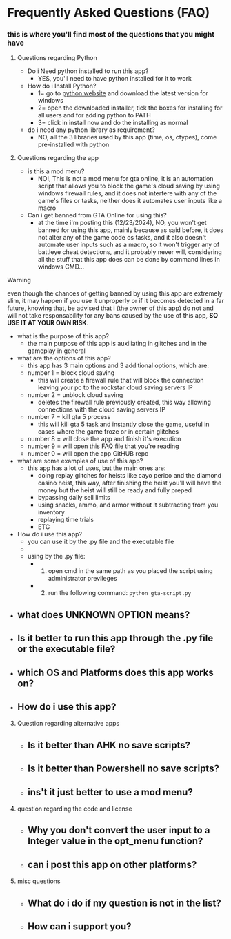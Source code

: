 # Frequently Asked Questions (FAQ)
### this is where you'll find most of the questions that you might have


1. Questions regarding Python
   - Do i Need python installed to run this app?
     - YES, you'll need to have python installed for it to work
   - How do i Install Python?
     - 1= go to [python website](https://www.python.org/downloads/) and download the latest version for windows
     - 2= open the downloaded installer, tick the boxes for installing for all users and for adding python to PATH
     - 3= click in install now and do the installing as normal 
   - do i need any python library as requirement?
     - NO, all the 3 libraries used by this app (time, os, ctypes), come pre-installed with python
     
2. Questions regarding the app
   - is this a mod menu?
     - NO!, This is not a mod menu for gta online, it is an automation script that allows you to block the game's cloud saving by using windows firewall rules, and it does not interfere with any of the game's files or tasks, neither does it automates user inputs like a macro
   - Can i get banned from GTA Online for using this?
     - at the time i'm posting this (12/23/2024), NO, you won't get banned for using this app, mainly because as said before, it does not alter any of the game code os tasks, and it also doesn't automate user inputs such as a macro, so it won't trigger any of battleye cheat detections, and it probably never will, considering all the stuff that this app does can be done by command lines in windows CMD...
> [!WARNING]
> even though the chances of getting banned by using this app are extremely slim, it may happen if you use it unproperly or if it becomes detected in a far future, knowing that, be advised that i (the owner of this app) do not and will not take responsability for any bans caused by the use of this app, **SO USE IT AT YOUR OWN RISK**.
   - what is the purpose of this app?
     - the main purpose of this app is auxiliating in glitches and in the gameplay in general
   - what are the options of this app?
     - this app has 3 main options and 3 additional options, which are:
     - number 1 = block cloud saving
       - this will create a firewall rule that will block the connection leaving your pc to the rockstar cloud saving servers IP
     - number 2 = unblock cloud saving
       - deletes the firewall rule previously created, this way allowing connections with the cloud saving servers IP
     - number 7 = kill gta 5 process
       - this will kill gta 5 task and instantly close the game, useful in cases where the game froze or in certain glitches
     - number 8 = will close the app and finish it's execution
     - number 9 = will open this FAQ file that you're reading
     - number 0 = will open the app GitHUB repo
   - what are some examples of use of this app?
     - this app has a lot of uses, but the main ones are:
       - doing replay glitches for heists like cayo perico and the diamond casino heist, this way, after finishing the heist you'll will have the money but the heist will still be ready and fully preped
       - bypassing daily sell limits
       - using snacks, ammo, and armor without it subtracting from you inventory
       - replaying time trials
       - ETC
   - How do i use this app?
     - you can use it by the .py file and the executable file
     -
     - using by the .py file:
       - 1. open cmd in the same path as you placed the script using administrator previleges
       - 2. run the following command:
            `python gta-script.py`
   - what does UNKNOWN OPTION means?
     - 
   - Is it better to run this app through the .py file or the executable file?
     - 
   - which OS and Platforms does this app works on?
     -
   - How do i use this app?
     -

3. Question regarding alternative apps
   - Is it better than AHK no save scripts?
     - 
   - Is it better than Powershell no save scripts?
     - 
   - ins't it just better to use a mod menu?
     - 

4. question regarding the code and license
   - Why you don't convert the user input to a Integer value in the opt_menu function?
     - 
   - can i post this app on other platforms?
     - 

5. misc questions
   - What do i do if my question is not in the list?
     -
   - How can i support you?
     -
